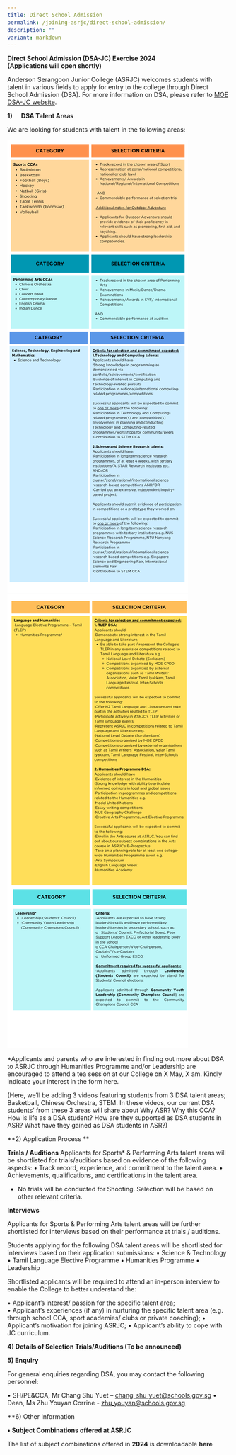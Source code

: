 ```yaml
---
title: Direct School Admission
permalink: /joining-asrjc/direct-school-admission/
description: ""
variant: markdown
---
```

**Direct School Admission (DSA-JC) Exercise 2024  
(Applications will open shortly)**

Anderson Serangoon Junior College (ASRJC) welcomes students with talent in various fields to apply for entry to the college through Direct School Admission (DSA). For more information on DSA, please refer to [MOE DSA-JC website](about:blank).

**1)**     **DSA Talent Areas**

We are looking for students with talent in the following areas:

![](/images/d1.png)
![](/images/d2.png)

*Applicants and parents who are interested in finding out more about DSA to ASRJC through Humanities Programme and/or Leadership are encouraged to attend a tea session at our College on X May, X am. Kindly indicate your interest in the form here.
	 
(Here, we’ll be adding 3 videos featuring students from 3 DSA talent areas; Basketball, Chinese Orchestra, STEM. In these videos, our current DSA students’ from these 3 areas will share about Why ASR? Why this CCA? How is life as a DSA student? How are they supported as DSA students in ASR? What have they gained as DSA students in ASR?)

**2)	Application Process **



**Trials / Auditions**
Applicants for Sports* & Performing Arts talent areas will be shortlisted for trials/auditions based on evidence of the following aspects:
•	Track record, experience, and commitment to the talent area.
•	Achievements, qualifications, and certifications in the talent area.

* No trials will be conducted for Shooting. Selection will be based on other relevant criteria. 

**Interviews**

Applicants for Sports & Performing Arts talent areas will be further shortlisted for interviews based on their performance at trials / auditions.

Students applying for the following DSA talent areas will be shortlisted for interviews based on their application submissions:
•	Science & Technology
•	Tamil Language Elective Programme
•	Humanities Programme
•	Leadership

Shortlisted applicants will be required to attend an in-person interview to enable the College to better understand the: 

•	Applicant’s interest/ passion for the specific talent area;  
•	Applicant’s experiences (if any) in nurturing the specific talent area (e.g. through school CCA, sport academies/ clubs or private coaching); 
•	Applicant’s motivation for joining ASRJC;
•	Applicant’s ability to cope with JC curriculum.


**4)	Details of Selection Trials/Auditions (To be announced)**

**5) Enquiry**

For general enquiries regarding DSA, you may contact the following personnel:

•	SH/PE&CCA, Mr Chang Shu Yuet – chang_shu_yuet@schools.gov.sg 
•	Dean, Ms Zhu Youyan Corrine - zhu_youyan@schools.gov.sg


**6)   Other Information

**•	Subject Combinations offered at ASRJC**

The list of subject combinations offered in **2024** is downloadable **here**